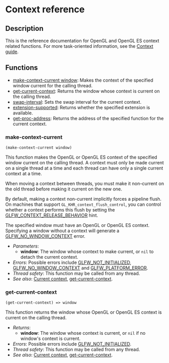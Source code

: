 # Context reference

## Description

This is the reference documentation for OpenGL and OpenGL ES context related functions. For more task-oriented 
information, see the [Context guide](https://www.glfw.org/docs/latest/context_guide.html).

## Functions


* [make-context-current window](https://hectarea1996.github.io/cl-glfw/context.html#make-context-current): Makes the context of the specified window current for the calling thread.
* [get-current-context](https://hectarea1996.github.io/cl-glfw/context.html#get-current-context): Returns the window whose context is current on the calling thread.
* [swap-interval](https://hectarea1996.github.io/cl-glfw/context.html#swap-interval): Sets the swap interval for the current context.
* [extension-supported](https://hectarea1996.github.io/cl-glfw/context.html#extension-supported): Returns whether the specified extension is available.
* [get-proc-address](https://hectarea1996.github.io/cl-glfw/context.html#get-proc-address): Returns the address of the specified function for the current context.


### make-context-current

```
(make-context-current window)
```

This function makes the OpenGL or OpenGL ES context of the specified window current on the calling thread. 
A context must only be made current on a single thread at a time and each thread can have only a single current context at a time.

When moving a context between threads, you must make it non-current on the old thread before making it current on the new one.

By default, making a context non-current implicitly forces a pipeline flush. On machines that support `GL_KHR_context_flush_control`, 
you can control whether a context performs this flush by setting the [GLFW_CONTEXT_RELEASE_BEHAVIOR](https://www.glfw.org/docs/latest/window_guide.html#GLFW_CONTEXT_RELEASE_BEHAVIOR_hint) hint.

The specified window must have an OpenGL or OpenGL ES context. Specifying a window without a context will generate a [GLFW_NO_WINDOW_CONTEXT](https://www.glfw.org/docs/latest/group__errors.html#gacff24d2757da752ae4c80bf452356487) error.

* *Parameters*:
  * **window**: The window whose context to make current, or `nil` to detach the current context.
* *Errors*: Possible errors include [GLFW_NOT_INITIALIZED](https://www.glfw.org/docs/latest/group__errors.html#ga2374ee02c177f12e1fa76ff3ed15e14a), [GLFW_NO_WINDOW_CONTEXT](https://www.glfw.org/docs/latest/group__errors.html#gacff24d2757da752ae4c80bf452356487) and [GLFW_PLATFORM_ERROR](https://www.glfw.org/docs/latest/group__errors.html#gad44162d78100ea5e87cdd38426b8c7a1).
* *Thread safety*: This function may be called from any thread.
* *See also*: [Current context](https://www.glfw.org/docs/latest/context_guide.html#context_current), [get-current-context](https://hectarea1996.github.io/cl-glfw/context.html#get-current-context).

### get-current-context

```
(get-current-context) => window
```

This function returns the window whose OpenGL or OpenGL ES context is current on the calling thread.

* *Returns*: 
  * **window**: The window whose context is current, or `nil` if no window's context is current.
* *Errors*: Possible errors include [GLFW_NOT_INITIALIZED](https://www.glfw.org/docs/latest/group__errors.html#ga2374ee02c177f12e1fa76ff3ed15e14a).
* *Thread safety*: This function may be called from any thread.
* *See also*: [Current context](https://www.glfw.org/docs/latest/context_guide.html#context_current), [get-current-context](https://hectarea1996.github.io/cl-glfw/context.html#make-context-current).


